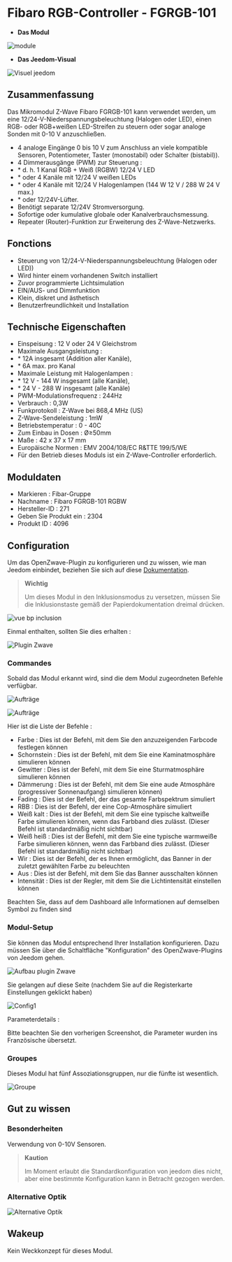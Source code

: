 # Fibaro RGB-Controller - FGRGB-101

-   **Das Modul**

![module](images/fibaro.fgrgb101/module.jpg)

-   **Das Jeedom-Visual**

![Visuel jeedom](images/fibaro.fgrgb101/Visuel_jeedom.png)

## Zusammenfassung

Das Mikromodul Z-Wave Fibaro FGRGB-101 kann verwendet werden, um eine 12/24-V-Niederspannungsbeleuchtung (Halogen oder LED), einen RGB- oder RGB+weißen LED-Streifen zu steuern oder sogar analoge Sonden mit 0-10 V anzuschließen.

-   4 analoge Eingänge 0 bis 10 V zum Anschluss an viele kompatible Sensoren, Potentiometer, Taster (monostabil) oder Schalter (bistabil)).
-   4 Dimmerausgänge (PWM) zur Steuerung :
-   \* d. h. 1 Kanal RGB + Weiß (RGBW) 12/24 V LED
-   \* oder 4 Kanäle mit 12/24 V weißen LEDs
-   \* oder 4 Kanäle mit 12/24 V Halogenlampen (144 W 12 V / 288 W 24 V max.)
-   \* oder 12/24V-Lüfter.
-   Benötigt separate 12/24V Stromversorgung.
-   Sofortige oder kumulative globale oder Kanalverbrauchsmessung.
-   Repeater (Router)-Funktion zur Erweiterung des Z-Wave-Netzwerks.

## Fonctions

-   Steuerung von 12/24-V-Niederspannungsbeleuchtung (Halogen oder LED))
-   Wird hinter einem vorhandenen Switch installiert
-   Zuvor programmierte Lichtsimulation
-   EIN/AUS- und Dimmfunktion
-   Klein, diskret und ästhetisch
-   Benutzerfreundlichkeit und Installation

## Technische Eigenschaften

-   Einspeisung : 12 V oder 24 V Gleichstrom
-   Maximale Ausgangsleistung :
-   \* 12A insgesamt (Addition aller Kanäle),
-   \* 6A max. pro Kanal
-   Maximale Leistung mit Halogenlampen :
-   \* 12 V - 144 W insgesamt (alle Kanäle),
-   \* 24 V - 288 W insgesamt (alle Kanäle)
-   PWM-Modulationsfrequenz : 244Hz
-   Verbrauch : 0,3W
-   Funkprotokoll : Z-Wave bei 868,4 MHz (US)
-   Z-Wave-Sendeleistung : 1mW
-   Betriebstemperatur : 0 - 40C
-   Zum Einbau in Dosen : Ø≥50mm
-   Maße : 42 x 37 x 17 mm
-   Europäische Normen : EMV 2004/108/EC R&TTE 199/5/WE
-   Für den Betrieb dieses Moduls ist ein Z-Wave-Controller erforderlich.

## Moduldaten

-   Markieren : Fibar-Gruppe
-   Nachname : Fibaro FGRGB-101 RGBW
-   Hersteller-ID : 271
-   Geben Sie Produkt ein : 2304
-   Produkt ID : 4096

## Configuration

Um das OpenZwave-Plugin zu konfigurieren und zu wissen, wie man Jeedom einbindet, beziehen Sie sich auf diese [Dokumentation](https://doc.jeedom.com/de_DE/plugins/automation%20protocol/openzwave/).

> **Wichtig**
>
> Um dieses Modul in den Inklusionsmodus zu versetzen, müssen Sie die Inklusionstaste gemäß der Papierdokumentation dreimal drücken.

![vue bp inclusion](images/fibaro.fgrgb101/vue_bp_inclusion.png)

Einmal enthalten, sollten Sie dies erhalten :

![Plugin Zwave](images/fibaro.fgrgb101/configuration.png)

### Commandes

Sobald das Modul erkannt wird, sind die dem Modul zugeordneten Befehle verfügbar.

![Aufträge](images/fibaro.fgrgb101/commande_1.png)

![Aufträge](images/fibaro.fgrgb101/commande_2.png)

Hier ist die Liste der Befehle :

-   Farbe : Dies ist der Befehl, mit dem Sie den anzuzeigenden Farbcode festlegen können
-   Schornstein : Dies ist der Befehl, mit dem Sie eine Kaminatmosphäre simulieren können
-   Gewitter : Dies ist der Befehl, mit dem Sie eine Sturmatmosphäre simulieren können
-   Dämmerung : Dies ist der Befehl, mit dem Sie eine aude Atmosphäre (progressiver Sonnenaufgang) simulieren können)
-   Fading : Dies ist der Befehl, der das gesamte Farbspektrum simuliert
-   RBB : Dies ist der Befehl, der eine Cop-Atmosphäre simuliert
-   Weiß kalt : Dies ist der Befehl, mit dem Sie eine typische kaltweiße Farbe simulieren können, wenn das Farbband dies zulässt. (Dieser Befehl ist standardmäßig nicht sichtbar)
-   Weiß heiß : Dies ist der Befehl, mit dem Sie eine typische warmweiße Farbe simulieren können, wenn das Farbband dies zulässt. (Dieser Befehl ist standardmäßig nicht sichtbar)
-   Wir : Dies ist der Befehl, der es Ihnen ermöglicht, das Banner in der zuletzt gewählten Farbe zu beleuchten
-   Aus : Dies ist der Befehl, mit dem Sie das Banner ausschalten können
-   Intensität : Dies ist der Regler, mit dem Sie die Lichtintensität einstellen können

Beachten Sie, dass auf dem Dashboard alle Informationen auf demselben Symbol zu finden sind

### Modul-Setup

Sie können das Modul entsprechend Ihrer Installation konfigurieren. Dazu müssen Sie über die Schaltfläche "Konfiguration" des OpenZwave-Plugins von Jeedom gehen.

![Aufbau plugin Zwave](images/plugin/bouton_configuration.jpg)

Sie gelangen auf diese Seite (nachdem Sie auf die Registerkarte Einstellungen geklickt haben)

![Config1](images/fibaro.fgrgb101/parametres.png)

Parameterdetails :

Bitte beachten Sie den vorherigen Screenshot, die Parameter wurden ins Französische übersetzt.

### Groupes

Dieses Modul hat fünf Assoziationsgruppen, nur die fünfte ist wesentlich.

![Groupe](images/fibaro.fgrgb101/groupes.png)

## Gut zu wissen

### Besonderheiten

Verwendung von 0-10V Sensoren.

> **Kaution**
>
> Im Moment erlaubt die Standardkonfiguration von jeedom dies nicht, aber eine bestimmte Konfiguration kann in Betracht gezogen werden.

### Alternative Optik

![Alternative Optik](images/fibaro.fgrgb101/Visuel_alternatif.png)

## Wakeup

Kein Weckkonzept für dieses Modul.
